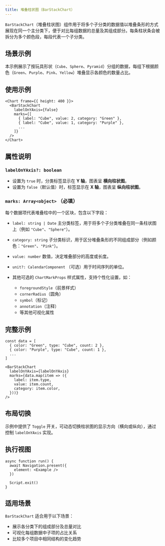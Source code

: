 ```yaml
---
title: 堆叠柱状图（BarStackChart）
---
```

`BarStackChart`（堆叠柱状图）组件用于将多个子分类的数据值以堆叠条形的方式展现在同一个主分类下，便于对比每组数据的总量及其组成部分。每条柱状条会被拆分为多个颜色段，每段代表一个子分类。

## 场景示例

本示例展示了按玩具形状（`Cube`、`Sphere`、`Pyramid`）分组的数据，每组下根据颜色（`Green`、`Purple`、`Pink`、`Yellow`）堆叠显示各颜色的数量占比。

## 使用示例

```tsx
<Chart frame={{ height: 400 }}>
  <BarStackChart
    labelOnYAxis={false}
    marks={[
      { label: "Cube", value: 2, category: "Green" },
      { label: "Cube", value: 1, category: "Purple" },
      ...
    ]}
  />
</Chart>
```

## 属性说明

### `labelOnYAxis?: boolean`

* 设置为 `true` 时，分类标签显示在 **Y 轴**，图表呈 **横向柱状图**。
* 设置为 `false`（默认值）时，标签显示在 **X 轴**，图表呈 **纵向柱状图**。

### `marks: Array<object>` **（必填）**

每个数据项代表堆叠柱中的一个区块，包含以下字段：

* `label: string | Date`
  主分类标签，用于将多个子分类堆叠在同一条柱状图上（例如 `"Cube"`、`"Sphere"`）。

* `category: string`
  子分类标识，用于区分堆叠条形的不同组成部分（例如颜色：`"Green"`、`"Pink"`）。

* `value: number`
  数值，决定堆叠部分的高度或长度。

* `unit?: CalendarComponent`
  （可选）用于时间序列的单位。

* 其他可选的 `ChartMarkProps` 样式属性，支持个性化设置，如：

  * `foregroundStyle`（前景样式）
  * `cornerRadius`（圆角）
  * `symbol`（标记）
  * `annotation`（注释）
  * 等其他可视化属性

## 完整示例

```tsx
const data = [
  { color: "Green", type: "Cube", count: 2 },
  { color: "Purple", type: "Cube", count: 1 },
  ...
]

<BarStackChart
  labelOnYAxis={labelOnYAxis}
  marks={data.map(item => ({
    label: item.type,
    value: item.count,
    category: item.color,
  }))}
/>
```

## 布局切换

示例中提供了 `Toggle` 开关，可动态切换柱状图的显示方向（横向或纵向），通过控制 `labelOnYAxis` 实现。

## 执行视图

```tsx
async function run() {
  await Navigation.present({
    element: <Example />
  })

  Script.exit()
}
```

## 适用场景

`BarStackChart` 适合用于以下场景：

* 展示各分类下的组成部分及总量对比
* 可视化每组数据中子项的占比关系
* 比较多个项目中相同结构的变化趋势
